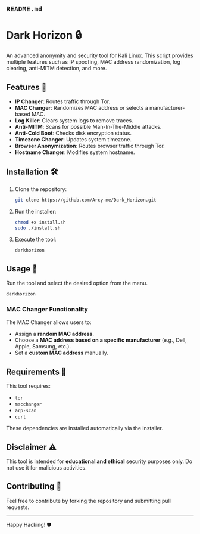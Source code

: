 ## `README.md`

# Dark Horizon 🔒

An advanced anonymity and security tool for Kali Linux. This script provides multiple features such as IP spoofing, MAC address randomization, log clearing, anti-MITM detection, and more.

## Features 🚀
- **IP Changer**: Routes traffic through Tor.
- **MAC Changer**: Randomizes MAC address or selects a manufacturer-based MAC.
- **Log Killer**: Clears system logs to remove traces.
- **Anti-MITM**: Scans for possible Man-In-The-Middle attacks.
- **Anti-Cold Boot**: Checks disk encryption status.
- **Timezone Changer**: Updates system timezone.
- **Browser Anonymization**: Routes browser traffic through Tor.
- **Hostname Changer**: Modifies system hostname.

## Installation 🛠️
1. Clone the repository:
   ```bash
   git clone https://github.com/Arcy-me/Dark_Horizon.git

2. Run the installer:
   ```bash
   chmod +x install.sh
   sudo ./install.sh
   ```

3. Execute the tool:
   ```bash
   darkhorizon
   ```

## Usage 📖
Run the tool and select the desired option from the menu.

```bash
darkhorizon
```

### MAC Changer Functionality
The MAC Changer allows users to:
- Assign a **random MAC address**.
- Choose a **MAC address based on a specific manufacturer** (e.g., Dell, Apple, Samsung, etc.).
- Set a **custom MAC address** manually.

## Requirements 📌
This tool requires:
- `tor`
- `macchanger`
- `arp-scan`
- `curl`

These dependencies are installed automatically via the installer.

## Disclaimer ⚠️
This tool is intended for **educational and ethical** security purposes only. Do not use it for malicious activities.

## Contributing 🤝
Feel free to contribute by forking the repository and submitting pull requests.

---

Happy Hacking! 🛡️
